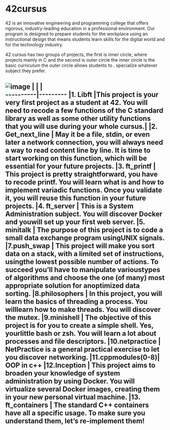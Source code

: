 # 42cursus
42 is an innovative engineering and programming college that offers rigorous, industry-leading education in a professional environment. Our program is designed to prepare students for the workplace using an instructional design that means students learn skills for the digital world and for the technology industry.

42 cursus has two groups of projects, the first is inner circle, where projects  mainly in C and the second is outer circle
the inner circle is the basic curriculum
the outer circle allows students to . specialize whatever subject they prefer.

![image](https://user-images.githubusercontent.com/77893589/175018796-96db9b1d-236e-49af-9362-b9a5b6801a4b.png)
|         |         |         
----------|---------
|1. Libft |This project is your very first project as a student at 42. You will need to recode a few functions of the C standard library as well as some other utility functions that you will use during your whole cursus.|
|2. Get_next_line | May it be a file, stdin, or even later a network connection, you will always need a way to read content line by line. It is time to start working on this function, which will be essential for your future projects.
|3. ft_printf | This project is pretty straightforward, you have to recode printf. You will learn what is and how to implement variadic functions. Once you validate it, you will reuse this function in your future projects.
|4. ft_server | This is a System Administration subject. You will discover Docker and youwill set up your first web server.
|5. minitalk | The purpose of this project is to code a small data exchange program usingUNIX signals.
|7.push_swap | This project will make you sort data on a stack, with a limited set of instructions, usingthe lowest possible number of actions. To succeed you’ll have to manipulate varioustypes of algorithms and choose the one (of many) most appropriate solution for anoptimized data sorting.
|8.philosophers |  In this project, you will learn the basics of threading a process. You willlearn how to make threads. You will discover the mutex.
|9.minishell | The objective of this project is for you to create a simple shell. Yes, yourlittle bash or zsh. You will learn a lot about processes and file descriptors.
|10.netpractice | NetPractice is a general practical exercise to let you discover networking.
|11.cppmodules(0-8)| OOP in c++
|12.Inception | This project aims to broaden your knowledge of system administration by using Docker. You will virtualize several Docker images, creating them in your new personal virtual machine.
|13. ft_containers | The standard C++ containers have all a specific usage. To make sure you understand them, let’s re-implement them!
-----------------------
